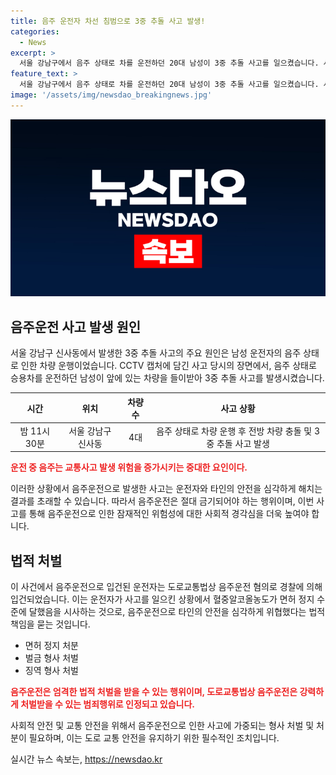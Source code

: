 ```yaml
---
title: 음주 운전자 차선 침범으로 3중 추돌 사고 발생!
categories:
  - News
excerpt: >
  서울 강남구에서 음주 상태로 차를 운전하던 20대 남성이 3중 추돌 사고를 일으켰습니다. 사고는 왕복 6차선 도로에서 발생했고, 운전자의 혈중알코올농도는 면허 정지 수준이었습니다. 다행히 다친 사람은 없었지만 경찰은 남성을 도로교통법상 음주운전 혐의로 입건했습니다. (150자)
feature_text: >
  서울 강남구에서 음주 상태로 차를 운전하던 20대 남성이 3중 추돌 사고를 일으켰습니다. 사고는 왕복 6차선 도로에서 발생했고, 운전자의 혈중알코올농도는 면허 정지 수준이었습니다. 다행히 다친 사람은 없었지만 경찰은 남성을 도로교통법상 음주운전 혐의로 입건했습니다. (150자)
image: '/assets/img/newsdao_breakingnews.jpg'
---
```


<p><img src="/assets/img/newsdao_breakingnews.jpg" alt="ontimetimes 속보" /></p>

<h2 data-ke-size="size26">음주운전 사고 발생 원인</h2>

<p data-ke-size="size16">서울 강남구 신사동에서 발생한 3중 추돌 사고의 주요 원인은 남성 운전자의 음주 상태로 인한 차량 운행이었습니다. CCTV 캡처에 담긴 사고 당시의 장면에서, 음주 상태로 승용차를 운전하던 남성이 앞에 있는 차량을 들이받아 3중 추돌 사고를 발생시켰습니다.</p>

<table>
<thead>
<tr>
<th scope="col">시간</th>
<th scope="col">위치</th>
<th scope="col">차량 수</th>
<th scope="col">사고 상황</th>
</tr>
</thead>
<tbody>
<tr>
<td style="text-align: center; height: 17px;">밤 11시 30분</td>
<td style="text-align: center; height: 17px;">서울 강남구 신사동</td>
<td style="text-align: center; height: 17px;">4대</td>
<td style="text-align: center; height: 17px;">음주 상태로 차량 운행 후 전방 차량 충돌 및 3중 추돌 사고 발생</td>
</tr>
</tbody>
</table>

<p><b><span style="color: #ee2323;">운전 중 음주는 교통사고 발생 위험을 증가시키는 중대한 요인이다.</span></b></p>

<p data-ke-size="size16">이러한 상황에서 음주운전으로 발생한 사고는 운전자와 타인의 안전을 심각하게 해치는 결과를 초래할 수 있습니다. 따라서 음주운전은 절대 금기되어야 하는 행위이며, 이번 사고를 통해 음주운전으로 인한 잠재적인 위험성에 대한 사회적 경각심을 더욱 높여야 합니다.</p>

<h2 data-ke-size="size26">법적 처벌</h2>

<p data-ke-size="size16">이 사건에서 음주운전으로 입건된 운전자는 도로교통법상 음주운전 혐의로 경찰에 의해 입건되었습니다. 이는 운전자가 사고를 일으킨 상황에서 혈중알코올농도가 면허 정지 수준에 달했음을 시사하는 것으로, 음주운전으로 타인의 안전을 심각하게 위협했다는 법적 책임을 묻는 것입니다.</p>

<ul>
<li>면허 정지 처분</li>
<li>벌금 형사 처벌</li>
<li>징역 형사 처벌</li>
</ul>

<p><b><span style="color: #ee2323;">음주운전은 엄격한 법적 처벌을 받을 수 있는 행위이며, 도로교통법상 음주운전은 강력하게 처벌받을 수 있는 범죄행위로 인정되고 있습니다.</span></b></p>

<p data-ke-size="size16">사회적 안전 및 교통 안전을 위해서 음주운전으로 인한 사고에 가중되는 형사 처벌 및 처분이 필요하며, 이는 도로 교통 안전을 유지하기 위한 필수적인 조치입니다.</p>
실시간 뉴스 속보는, <a href="https://newsdao.kr" rel="dofollow">https://newsdao.kr</a>


